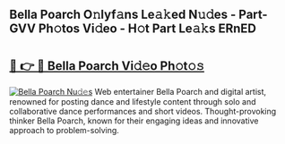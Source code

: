 ## Bella Poarch O𝚗lyf𝚊ns Le𝚊𝚔ed N𝚞𝚍es - Part-GVV Ph𝚘tos Vi𝚍eo - H𝚘t Part Le𝚊𝚔s ERnED

# <h2><a href="http://hfabuy.feru.top/?c=Bella+Poarch">🔗 👉 🔴 Bella Poarch Vi𝚍𝚎o Ph𝚘t𝚘𝚜</a></h2>

[![Bella Poarch Nu𝚍𝚎s](https://i.imgur.com/0TWrTi3.gif)](http://hfabuy.feru.top/?c=Bella+Poarch)
Web entertainer Bella Poarch and digital artist, renowned for posting dance and lifestyle content through solo and collaborative dance performances and short videos. Thought-provoking thinker Bella Poarch, known for their engaging ideas and innovative approach to problem-solving. 
